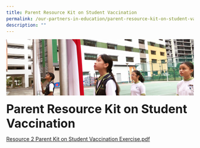 ```yaml
---
title: Parent Resource Kit on Student Vaccination
permalink: /our-partners-in-education/parent-resource-kit-on-student-vaccination
description: ""
---
```

![](/images/sub-banner.jpg)

**<font size=6>Parent Resource Kit on Student Vaccination</font>**

[Resource 2 Parent Kit on Student Vaccination Exercise.pdf](/files/Resource%202%20Parent%20Kit%20on%20Student%20Vaccination%20Exercise.pdf)